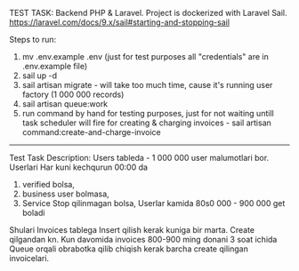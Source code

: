 TEST TASK: Backend PHP & Laravel. Project is dockerized with Laravel Sail. https://laravel.com/docs/9.x/sail#starting-and-stopping-sail

Steps to run:


1. mv .env.example .env (just for test purposes all "credentials" are in .env.example file)
2. sail up -d 
3. sail artisan migrate - will take too much time,  cause it's running user factory (1 000 000 records)
4. sail artisan queue:work
5. run command by hand for testing purposes, just for not waiting untill task scheduler will fire for creating & charging invoices - sail artisan command:create-and-charge-invoice
___________

Test Task Description:
Users tableda - 1 000 000 user malumotlari bor.
Userlari Har kuni kechqurun 00:00 da
1. verified bolsa,
2. business user bolmasa,
3. Service Stop qilinmagan bolsa, Userlar kamida 80s0 000 - 900 000 get boladi


Shulari Invoices tablega Insert qilish kerak kuniga bir marta. Create qilgandan kn. Kun davomida  invoices 800-900 ming donani 3 soat ichida Queue orqali obrabotka qilib chiqish kerak barcha create qilingan invoicelari.
